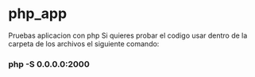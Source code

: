 # php_app
Pruebas aplicacion con php
Si quieres probar el codigo usar dentro de la carpeta de los archivos el siguiente comando:

<h3>php -S 0.0.0.0:2000</h3>
